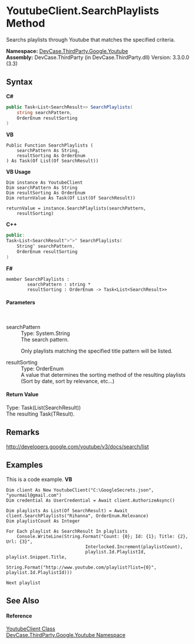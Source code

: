 # YoutubeClient.SearchPlaylists Method 
 

Searchs playlists through Youtube that matches the specified criteria.

**Namespace:**&nbsp;<a href="N_DevCase_ThirdParty_Google_Youtube">DevCase.ThirdParty.Google.Youtube</a><br />**Assembly:**&nbsp;DevCase.ThirdParty (in DevCase.ThirdParty.dll) Version: 3.3.0.0 (3.3)

## Syntax

**C#**<br />
``` C#
public Task<List<SearchResult>> SearchPlaylists(
	string searchPattern,
	OrderEnum resultSorting
)
```

**VB**<br />
``` VB
Public Function SearchPlaylists ( 
	searchPattern As String,
	resultSorting As OrderEnum
) As Task(Of List(Of SearchResult))
```

**VB Usage**<br />
``` VB Usage
Dim instance As YoutubeClient
Dim searchPattern As String
Dim resultSorting As OrderEnum
Dim returnValue As Task(Of List(Of SearchResult))

returnValue = instance.SearchPlaylists(searchPattern, 
	resultSorting)
```

**C++**<br />
``` C++
public:
Task<List<SearchResult^>^>^ SearchPlaylists(
	String^ searchPattern, 
	OrderEnum resultSorting
)
```

**F#**<br />
``` F#
member SearchPlaylists : 
        searchPattern : string * 
        resultSorting : OrderEnum -> Task<List<SearchResult>> 

```


#### Parameters
&nbsp;<dl><dt>searchPattern</dt><dd>Type: System.String<br />The search pattern. 

 Only playlists matching the specified title pattern will be listed.</dd><dt>resultSorting</dt><dd>Type: OrderEnum<br />A value that determines the sorting method of the resulting playlists (Sort by date, sort by relevance, etc...)</dd></dl>

#### Return Value
Type: Task(List(SearchResult))<br />The resulting Task(TResult).

## Remarks
<a href="http://developers.google.com/youtube/v3/docs/search/list" target="_blank">http://developers.google.com/youtube/v3/docs/search/list</a>

## Examples
This is a code example. 
**VB**<br />
``` VB
Dim client As New YoutubeClient("C:\GoogleSecrets.json", "yourmail@gmail.com")
Dim credential As UserCredential = Await client.AuthorizeAsync()

Dim playlists As List(Of SearchResult) = Await client.SearchPlaylists("Rihanna", OrderEnum.Relevance)
Dim playlistCount As Integer

For Each playlist As SearchResult In playlists
    Console.WriteLine(String.Format("Count: {0}; Id: {1}; Title: {2}, Url: {3}",
                              Interlocked.Increment(playlistCount),
                              playlist.Id.PlaylistId, playlist.Snippet.Title,
                              String.Format("http://www.youtube.com/playlist?list={0}", playlist.Id.PlaylistId)))

Next playlist
```


## See Also


#### Reference
<a href="T_DevCase_ThirdParty_Google_Youtube_YoutubeClient">YoutubeClient Class</a><br /><a href="N_DevCase_ThirdParty_Google_Youtube">DevCase.ThirdParty.Google.Youtube Namespace</a><br />